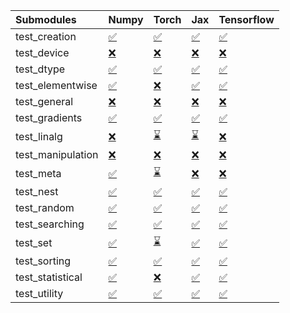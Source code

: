 | Submodules        | Numpy                                                                                                                           | Torch                                                                                                                           | Jax                                                                                                                             | Tensorflow                                                                                                                      |
|:------------------|:--------------------------------------------------------------------------------------------------------------------------------|:--------------------------------------------------------------------------------------------------------------------------------|:--------------------------------------------------------------------------------------------------------------------------------|:--------------------------------------------------------------------------------------------------------------------------------|
| test_creation     | <a href="https://github.com/unifyai/ivy/runs/7925449137?check_suite_focus=true" rel="noopener noreferrer" target="_blank">✅</a> | <a href="https://github.com/unifyai/ivy/runs/7925450588?check_suite_focus=true" rel="noopener noreferrer" target="_blank">✅</a> | <a href="https://github.com/unifyai/ivy/runs/7925452354?check_suite_focus=true" rel="noopener noreferrer" target="_blank">✅</a> | <a href="https://github.com/unifyai/ivy/runs/7925454086?check_suite_focus=true" rel="noopener noreferrer" target="_blank">✅</a> |
| test_device       | <a href="https://github.com/unifyai/ivy/runs/7925449211?check_suite_focus=true" rel="noopener noreferrer" target="_blank">❌</a> | <a href="https://github.com/unifyai/ivy/runs/7925450717?check_suite_focus=true" rel="noopener noreferrer" target="_blank">❌</a> | <a href="https://github.com/unifyai/ivy/runs/7925452485?check_suite_focus=true" rel="noopener noreferrer" target="_blank">❌</a> | <a href="https://github.com/unifyai/ivy/runs/7925454199?check_suite_focus=true" rel="noopener noreferrer" target="_blank">❌</a> |
| test_dtype        | <a href="https://github.com/unifyai/ivy/runs/7925449285?check_suite_focus=true" rel="noopener noreferrer" target="_blank">✅</a> | <a href="https://github.com/unifyai/ivy/runs/7925450822?check_suite_focus=true" rel="noopener noreferrer" target="_blank">✅</a> | <a href="https://github.com/unifyai/ivy/runs/7925452602?check_suite_focus=true" rel="noopener noreferrer" target="_blank">✅</a> | <a href="https://github.com/unifyai/ivy/runs/7925454277?check_suite_focus=true" rel="noopener noreferrer" target="_blank">✅</a> |
| test_elementwise  | <a href="https://github.com/unifyai/ivy/runs/7925449393?check_suite_focus=true" rel="noopener noreferrer" target="_blank">✅</a> | <a href="https://github.com/unifyai/ivy/runs/7925450937?check_suite_focus=true" rel="noopener noreferrer" target="_blank">❌</a> | <a href="https://github.com/unifyai/ivy/runs/7925452712?check_suite_focus=true" rel="noopener noreferrer" target="_blank">✅</a> | <a href="https://github.com/unifyai/ivy/runs/7925454362?check_suite_focus=true" rel="noopener noreferrer" target="_blank">✅</a> |
| test_general      | <a href="https://github.com/unifyai/ivy/runs/7925449543?check_suite_focus=true" rel="noopener noreferrer" target="_blank">❌</a> | <a href="https://github.com/unifyai/ivy/runs/7925451033?check_suite_focus=true" rel="noopener noreferrer" target="_blank">❌</a> | <a href="https://github.com/unifyai/ivy/runs/7925452818?check_suite_focus=true" rel="noopener noreferrer" target="_blank">❌</a> | <a href="https://github.com/unifyai/ivy/runs/7925454443?check_suite_focus=true" rel="noopener noreferrer" target="_blank">❌</a> |
| test_gradients    | <a href="https://github.com/unifyai/ivy/runs/7925449617?check_suite_focus=true" rel="noopener noreferrer" target="_blank">✅</a> | <a href="https://github.com/unifyai/ivy/runs/7925451169?check_suite_focus=true" rel="noopener noreferrer" target="_blank">✅</a> | <a href="https://github.com/unifyai/ivy/runs/7925452903?check_suite_focus=true" rel="noopener noreferrer" target="_blank">✅</a> | <a href="https://github.com/unifyai/ivy/runs/7925454566?check_suite_focus=true" rel="noopener noreferrer" target="_blank">✅</a> |
| test_linalg       | <a href="https://github.com/unifyai/ivy/runs/7925449692?check_suite_focus=true" rel="noopener noreferrer" target="_blank">❌</a> | <a href="https://github.com/unifyai/ivy/runs/7925451310?check_suite_focus=true" rel="noopener noreferrer" target="_blank">⌛</a> | <a href="https://github.com/unifyai/ivy/runs/7925452978?check_suite_focus=true" rel="noopener noreferrer" target="_blank">⌛</a> | <a href="https://github.com/unifyai/ivy/runs/7925454689?check_suite_focus=true" rel="noopener noreferrer" target="_blank">❌</a> |
| test_manipulation | <a href="https://github.com/unifyai/ivy/runs/7925449785?check_suite_focus=true" rel="noopener noreferrer" target="_blank">❌</a> | <a href="https://github.com/unifyai/ivy/runs/7925451436?check_suite_focus=true" rel="noopener noreferrer" target="_blank">❌</a> | <a href="https://github.com/unifyai/ivy/runs/7925453076?check_suite_focus=true" rel="noopener noreferrer" target="_blank">❌</a> | <a href="https://github.com/unifyai/ivy/runs/7925454792?check_suite_focus=true" rel="noopener noreferrer" target="_blank">❌</a> |
| test_meta         | <a href="https://github.com/unifyai/ivy/runs/7925449880?check_suite_focus=true" rel="noopener noreferrer" target="_blank">✅</a> | <a href="https://github.com/unifyai/ivy/runs/7925451545?check_suite_focus=true" rel="noopener noreferrer" target="_blank">⌛</a> | <a href="https://github.com/unifyai/ivy/runs/7925453166?check_suite_focus=true" rel="noopener noreferrer" target="_blank">❌</a> | <a href="https://github.com/unifyai/ivy/runs/7925454911?check_suite_focus=true" rel="noopener noreferrer" target="_blank">❌</a> |
| test_nest         | <a href="https://github.com/unifyai/ivy/runs/7925449967?check_suite_focus=true" rel="noopener noreferrer" target="_blank">✅</a> | <a href="https://github.com/unifyai/ivy/runs/7925451639?check_suite_focus=true" rel="noopener noreferrer" target="_blank">✅</a> | <a href="https://github.com/unifyai/ivy/runs/7925453277?check_suite_focus=true" rel="noopener noreferrer" target="_blank">✅</a> | <a href="https://github.com/unifyai/ivy/runs/7925454989?check_suite_focus=true" rel="noopener noreferrer" target="_blank">✅</a> |
| test_random       | <a href="https://github.com/unifyai/ivy/runs/7925450056?check_suite_focus=true" rel="noopener noreferrer" target="_blank">✅</a> | <a href="https://github.com/unifyai/ivy/runs/7925451727?check_suite_focus=true" rel="noopener noreferrer" target="_blank">✅</a> | <a href="https://github.com/unifyai/ivy/runs/7925453378?check_suite_focus=true" rel="noopener noreferrer" target="_blank">✅</a> | <a href="https://github.com/unifyai/ivy/runs/7925455095?check_suite_focus=true" rel="noopener noreferrer" target="_blank">✅</a> |
| test_searching    | <a href="https://github.com/unifyai/ivy/runs/7925450147?check_suite_focus=true" rel="noopener noreferrer" target="_blank">✅</a> | <a href="https://github.com/unifyai/ivy/runs/7925451809?check_suite_focus=true" rel="noopener noreferrer" target="_blank">✅</a> | <a href="https://github.com/unifyai/ivy/runs/7925453471?check_suite_focus=true" rel="noopener noreferrer" target="_blank">✅</a> | <a href="https://github.com/unifyai/ivy/runs/7925455175?check_suite_focus=true" rel="noopener noreferrer" target="_blank">✅</a> |
| test_set          | <a href="https://github.com/unifyai/ivy/runs/7925450212?check_suite_focus=true" rel="noopener noreferrer" target="_blank">✅</a> | <a href="https://github.com/unifyai/ivy/runs/7925451907?check_suite_focus=true" rel="noopener noreferrer" target="_blank">⌛</a> | <a href="https://github.com/unifyai/ivy/runs/7925453636?check_suite_focus=true" rel="noopener noreferrer" target="_blank">✅</a> | <a href="https://github.com/unifyai/ivy/runs/7925455257?check_suite_focus=true" rel="noopener noreferrer" target="_blank">✅</a> |
| test_sorting      | <a href="https://github.com/unifyai/ivy/runs/7925450286?check_suite_focus=true" rel="noopener noreferrer" target="_blank">✅</a> | <a href="https://github.com/unifyai/ivy/runs/7925452049?check_suite_focus=true" rel="noopener noreferrer" target="_blank">✅</a> | <a href="https://github.com/unifyai/ivy/runs/7925453746?check_suite_focus=true" rel="noopener noreferrer" target="_blank">✅</a> | <a href="https://github.com/unifyai/ivy/runs/7925455323?check_suite_focus=true" rel="noopener noreferrer" target="_blank">✅</a> |
| test_statistical  | <a href="https://github.com/unifyai/ivy/runs/7925450393?check_suite_focus=true" rel="noopener noreferrer" target="_blank">✅</a> | <a href="https://github.com/unifyai/ivy/runs/7925452164?check_suite_focus=true" rel="noopener noreferrer" target="_blank">❌</a> | <a href="https://github.com/unifyai/ivy/runs/7925453879?check_suite_focus=true" rel="noopener noreferrer" target="_blank">✅</a> | <a href="https://github.com/unifyai/ivy/runs/7925455405?check_suite_focus=true" rel="noopener noreferrer" target="_blank">✅</a> |
| test_utility      | <a href="https://github.com/unifyai/ivy/runs/7925450513?check_suite_focus=true" rel="noopener noreferrer" target="_blank">✅</a> | <a href="https://github.com/unifyai/ivy/runs/7925452251?check_suite_focus=true" rel="noopener noreferrer" target="_blank">✅</a> | <a href="https://github.com/unifyai/ivy/runs/7925453992?check_suite_focus=true" rel="noopener noreferrer" target="_blank">✅</a> | <a href="https://github.com/unifyai/ivy/runs/7925455487?check_suite_focus=true" rel="noopener noreferrer" target="_blank">✅</a> |